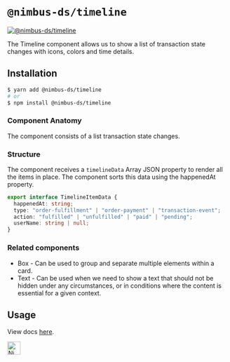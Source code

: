 # `@nimbus-ds/timeline`

[![@nimbus-ds/timeline](https://img.shields.io/npm/v/@nimbus-ds/timeline?label=%40nimbus-ds%2Ftimeline)](https://www.npmjs.com/package/@nimbus-ds/timeline)

The Timeline component allows us to show a list of transaction state changes with icons, colors and time details.

## Installation

```sh
$ yarn add @nimbus-ds/timeline
# or
$ npm install @nimbus-ds/timeline
```

### Component Anatomy

The component consists of a list transaction state changes.

### Structure

The component receives a `timelineData` Array JSON property to render all the items in place. The component sorts this data using the happenedAt property.

```typescript
export interface TimelineItemData {
  happenedAt: string;
  type: "order-fulfillment" | "order-payment" | "transaction-event";
  action: "fulfilled" | "unfulfilled" | "paid" | "pending";
  userName: string | null;
}
```

### Related components

- Box - Can be used to group and separate multiple elements within a card.
- Text - Can be used when we need to show a text that should not be hidden under any circumstances, or in conditions where the content is essential for a given context.

## Usage

View docs [here](https://nimbus.nuvemshop.com.br/documentation/composite-components/card).

<img alt="Nimbus" style="margin-bottom: 30px;" src="https://tiendanube.github.io/design-system-nimbus/static/media/nimbus-logo.ab60bd79.png" height="30" />
